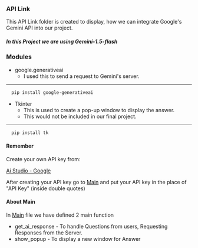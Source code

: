 ### API Link

This API Link folder is created to display, how we can integrate Google's Gemini API into our project.

##### In this Project we are using Gemini-1.5-flash

### Modules 
- google.generativeai
  - I used this to send a request to Gemini's server.
***
  ```bash
    pip install google-generativeai
  ```
- Tkinter
  - This is used to create a pop-up window to display the answer.
  - This would not be included in our final project.
___
    
  ```bash
    pip install tk
  ```
    
#### Remember

Create your own API key from:

[Ai Studio - Google](https://aistudio.google.com/apikey)

After creating your API key go to 
[Main](main.py)
and put your API key in the place of "API Key" (inside double quotes)

#### About Main
In [Main](main.py) file
we have defined 2 main function

- get_ai_response - To handle Questions from users, Requesting Responses from the Server.
- show_popup - To display a new window for Answer
